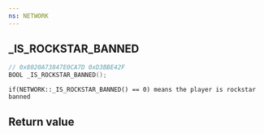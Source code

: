 ```yaml
---
ns: NETWORK
---
```

## _IS_ROCKSTAR_BANNED

```c
// 0x8020A73847E0CA7D 0xD3BBE42F
BOOL _IS_ROCKSTAR_BANNED();
```

```
if(NETWORK::_IS_ROCKSTAR_BANNED() == 0) means the player is rockstar banned  
```

## Return value

